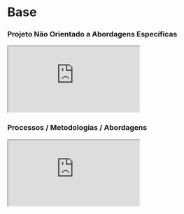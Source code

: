 # Base

### Projeto Não Orientado a Abordagens Específicas

<iframe class="release-video" src="https://youtube.com/embed/nVlvndTlpY4" name="Apresentação Base" allow="accelerometer; autoplay; encrypted-media; gyroscope; picture-in-picture" allowfullscreen > Seu navegador não possui suporte para esse recurso... </iframe>

### Processos / Metodologias / Abordagens

<iframe class="release-video" src="https://youtube.com/embed/CRVCdgAnnIQ" name="Apresentação Base" allow="accelerometer; autoplay; encrypted-media; gyroscope; picture-in-picture" allowfullscreen > Seu navegador não possui suporte para esse recurso... </iframe>